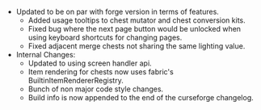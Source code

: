 - Updated to be on par with forge version in terms of features.
  - Added usage tooltips to chest mutator and chest conversion kits.
  - Fixed bug where the next page button would be unlocked when using keyboard shortcuts for changing pages.
  - Fixed adjacent merge chests not sharing the same lighting value.
- Internal Changes:
  - Updated to using screen handler api.
  - Item rendering for chests now uses fabric's BuiltinItemRendererRegistry.
  - Bunch of non major code style changes.
  - Build info is now appended to the end of the curseforge changelog.